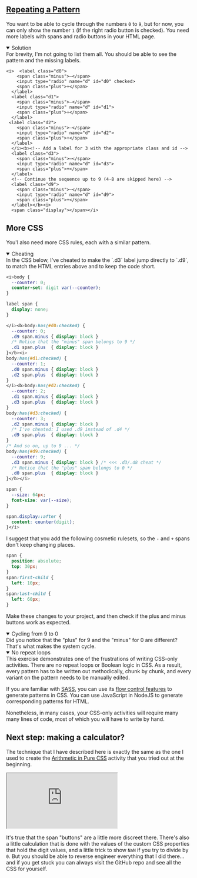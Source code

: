 <!-- Repeating a Pattern -->
<section
  id="repeating-a-pattern"
  aria-labelledby="repeating-a-pattern"
  data-item="Repeating a Pattern"
>
  <h2><a href="#repeating-a-pattern">Repeating a Pattern</a></h2>
  
You want to be able to cycle through the numbers `0` to `9`, but for now, you can only show the number `1` (if the right radio button is checked). You need more labels with spans and radio buttons in your HTML page.

<details class="note" open>
<summary>Solution</summary>
For brevity, I'm not going to list them all. You should be able to see the pattern and the missing labels.

</details>

```html-
<i>  <label class="d0">
    <span class="minus">–</span>
    <input type="radio" name="d" id="d0" checked>
    <span class="plus">+</span>
  </label>
  <label class="d1">
    <span class="minus">–</span>
    <input type="radio" name="d" id="d1">
    <span class="plus">+</span>
  </label>
 <label class="d2">
    <span class="minus">–</span>
    <input type="radio" name="d" id="d2">
    <span class="plus">+</span>
  </label>
  </i><b><!-- Add a label for 3 with the appropriate class and id -->
  <label class="d3">
    <span class="minus">–</span>
    <input type="radio" name="d" id="d3">
    <span class="plus">+</span>
  </label>
  <!-- Continue the sequence up to 9 (4-8 are skipped here) -->
  <label class="d9">
    <span class="minus">–</span>
    <input type="radio" name="d" id="d9">
    <span class="plus">+</span>
  </label></b><i>
  <span class="display"></span></i>
```

## More CSS

You'l also need more CSS rules, each with a similar pattern.

<details class="note" open>
<summary>Cheating</summary>
In the CSS below, I've cheated to make the `.d3` label jump directly to `.d9`, to match the HTML entries above and to keep the code short.

</details>

```css
<i>body {
  --counter: 0;
  counter-set: digit var(--counter);
}

label span {
  display: none;
}

</i><b>body:has(#d0:checked) {
  --counter: 0;
  .d9 span.minus { display: block }
  /* Notice that the "minus" span belongs to 9 */
  .d1 span.plus  { display: block }
}</b><i>
body:has(#d1:checked) {
  --counter: 1;
  .d0 span.minus { display: block }
  .d2 span.plus  { display: block }
}
</i><b>body:has(#d2:checked) {
  --counter: 2;
  .d1 span.minus { display: block }
  .d3 span.plus  { display: block }
}
body:has(#d3:checked) {
  --counter: 3;
  .d2 span.minus { display: block }
  /* I've cheated: I used .d9 instead of .d4 */
  .d9 span.plus  { display: block }
}
/* And so on, up to 9 ... */
body:has(#d9:checked) {
  --counter: 9;
  .d3 span.minus { display: block } /* <<< .d3/.d8 cheat */
  /* Notice that the "plus" span belongs to 0 */
  .d0 span.plus  { display: block }
}</b></i>

span {
  --size: 64px;
  font-size: var(--size);
}

span.display::after {
  content: counter(digit);
}</i>
```

I suggest that you add the following cosmetic rulesets, so the `-` and `+` spans don't keep changing places.

```css
span {
  position: absolute;
  top: 30px;
}
span:first-child {
  left: 10px;
}
span:last-child {
  left: 60px;
}
```
Make these changes to your project, and then check if the plus and minus buttons work as expected.

<details class="question" open>
<summary>Cycling from 9 to 0</summary>
Did you notice that the "plus" for 9 and the "minus" for 0 are different? That's what makes the system cycle.

</details>

<details class="note" open>
<summary>No repeat loops</summary>
This exercise demonstrates one of the frustrations of writing CSS-only activities. There are no repeat loops or Boolean logic in CSS. As a result, every pattern has to be written out methodically, chunk by chunk, and every variant on the pattern needs to be manually edited.

If you are familiar with [SASS](https://sass-lang.com/), you can use its [flow control features](https://sass-lang.com/documentation/at-rules/control/) to generate patterns in CSS. You can use JavaScript in NodeJS to generate corresponding patterns for HTML.

Nonetheless, in many cases, your CSS-only activities will require many many lines of code, most of which you will have to write by hand.

</details>

## Next step: making a calculator?

The technique that I have described here is exactly the same as the one I used to create the [Arithmetic in Pure CSS](https://merncraft.github.io/calc/) activity that you tried out at the beginning.

<iframe
  id="iframe-arithmetic"
  title="Arithmetic"
  width="300"
  height="150"
  src="https://merncraft.github.io/calc">
</iframe>

It's true that the span "buttons" are a little more discreet there. There's also a little calculation that is done with the values of the custom CSS properties that hold the digit values, and a little trick to show `NaN` if you try to divide by `0`. But you should be able to reverse engineer everything that I did there... and if you get stuck you can always visit the GitHub repo and see all the CSS for yourself.

</section>
